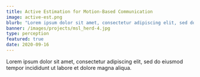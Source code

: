 ```yaml
---
title: Active Estimation for Motion-Based Communication
image: active-est.png
blurb: "Lorem ipsum dolor sit amet, consectetur adipiscing elit, sed do eiusmod tempor incididunt ut labore et dolore magna aliqua."
banner: /images/projects/msl_herd-4.jpg
type: perception
featured: true
date: 2020-09-16
---
```


Lorem ipsum dolor sit amet, consectetur adipiscing elit, sed do eiusmod tempor incididunt ut labore et dolore magna aliqua.
